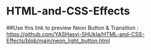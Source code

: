 # HTML-and-CSS-Effects

##Use this link to preview 
Neon Button & Transition : https://github.com/YASHasvi-SHUkla/HTML-and-CSS-Effects/blob/main/neon_light_button.html

